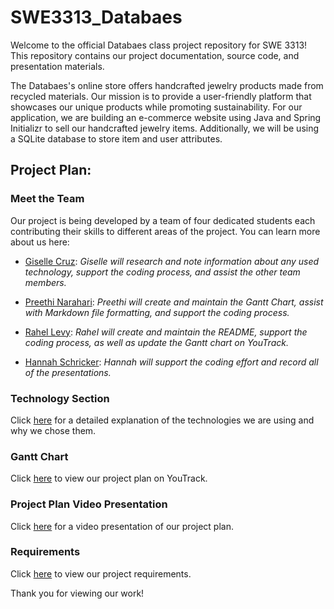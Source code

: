 # SWE3313_Databaes
Welcome to the official Databaes class project repository for SWE 3313! This repository contains our project documentation, source code, and presentation materials.

The Databaes's online store offers handcrafted jewelry products made from recycled materials. Our mission is to provide a user-friendly platform that showcases our unique products while promoting sustainability. For our application, we are building an e-commerce website using Java and Spring Initializr to sell our handcrafted jewelry items. Additionally, we will be using a SQLite database to store item and user attributes.

## Project Plan:

### Meet the Team

Our project is being developed by a team of four dedicated students each contributing their skills to different areas of the project. You can learn more about us here: 

- [Giselle Cruz](/resumes/GiselleResume.md): *Giselle will research and note information about any used technology, support the coding process, and assist the other team members.*

- [Preethi Narahari](/resumes/PreethiResume.md): *Preethi will create and maintain the Gantt Chart, assist with Markdown file formatting, and support the coding process.*
  
- [Rahel Levy](/resumes/RahelResume.md): *Rahel will create and maintain the README, support the coding process, as well as update the Gantt chart on YouTrack.*

- [Hannah Schricker](/resumes/HannahResume.md): *Hannah will support the coding effort and record all of the presentations.*

### Technology Section

Click [here](TechnologyDesc.md) for a detailed explanation of the technologies we are using and why we chose them.

### Gantt Chart

Click [here](https://hschrick.youtrack.cloud/gantt-charts/226-0) to view our project plan on YouTrack.

### Project Plan Video Presentation

Click [here](https://www.loom.com/share/cb996548a020461a92d99a82d9961124) for a video presentation of our project plan.

### Requirements

Click [here](/requirements/README.md) to view our project requirements.

Thank you for viewing our work!

